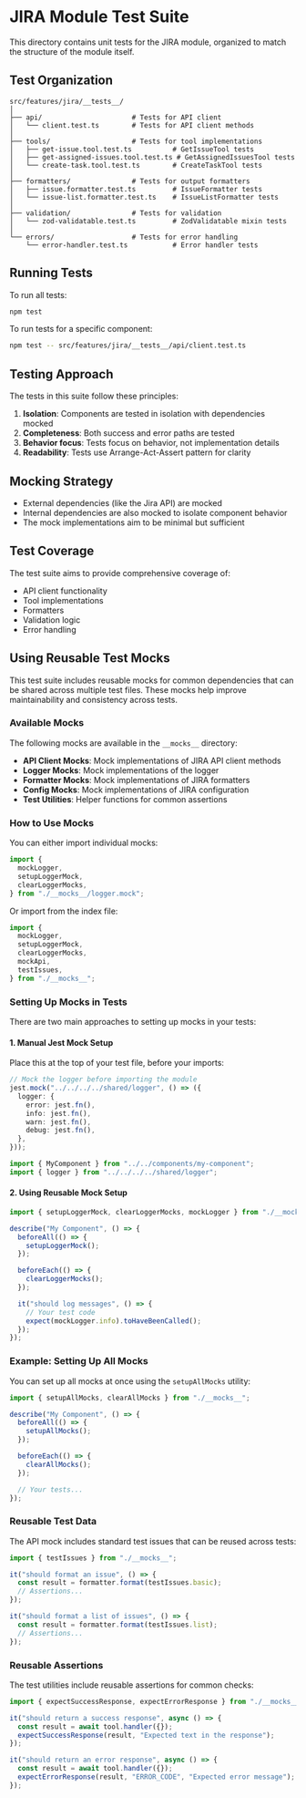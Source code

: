 # JIRA Module Test Suite

This directory contains unit tests for the JIRA module, organized to match the structure of the module itself.

## Test Organization

```
src/features/jira/__tests__/
│
├── api/                      # Tests for API client
│   └── client.test.ts        # Tests for API client methods
│
├── tools/                    # Tests for tool implementations
│   ├── get-issue.tool.test.ts          # GetIssueTool tests
│   ├── get-assigned-issues.tool.test.ts # GetAssignedIssuesTool tests
│   └── create-task.tool.test.ts        # CreateTaskTool tests
│
├── formatters/               # Tests for output formatters
│   ├── issue.formatter.test.ts         # IssueFormatter tests
│   └── issue-list.formatter.test.ts    # IssueListFormatter tests
│
├── validation/               # Tests for validation
│   └── zod-validatable.test.ts         # ZodValidatable mixin tests
│
└── errors/                   # Tests for error handling
    └── error-handler.test.ts           # Error handler tests
```

## Running Tests

To run all tests:

```bash
npm test
```

To run tests for a specific component:

```bash
npm test -- src/features/jira/__tests__/api/client.test.ts
```

## Testing Approach

The tests in this suite follow these principles:

1. **Isolation**: Components are tested in isolation with dependencies mocked
2. **Completeness**: Both success and error paths are tested
3. **Behavior focus**: Tests focus on behavior, not implementation details
4. **Readability**: Tests use Arrange-Act-Assert pattern for clarity

## Mocking Strategy

- External dependencies (like the Jira API) are mocked
- Internal dependencies are also mocked to isolate component behavior
- The mock implementations aim to be minimal but sufficient

## Test Coverage

The test suite aims to provide comprehensive coverage of:

- API client functionality
- Tool implementations
- Formatters
- Validation logic
- Error handling

## Using Reusable Test Mocks

This test suite includes reusable mocks for common dependencies that can be shared across multiple test files. These mocks help improve maintainability and consistency across tests.

### Available Mocks

The following mocks are available in the `__mocks__` directory:

- **API Client Mocks**: Mock implementations of JIRA API client methods
- **Logger Mocks**: Mock implementations of the logger
- **Formatter Mocks**: Mock implementations of JIRA formatters
- **Config Mocks**: Mock implementations of JIRA configuration
- **Test Utilities**: Helper functions for common assertions

### How to Use Mocks

You can either import individual mocks:

```typescript
import {
  mockLogger,
  setupLoggerMock,
  clearLoggerMocks,
} from "./__mocks__/logger.mock";
```

Or import from the index file:

```typescript
import {
  mockLogger,
  setupLoggerMock,
  clearLoggerMocks,
  mockApi,
  testIssues,
} from "./__mocks__";
```

### Setting Up Mocks in Tests

There are two main approaches to setting up mocks in your tests:

#### 1. Manual Jest Mock Setup

Place this at the top of your test file, before your imports:

```typescript
// Mock the logger before importing the module
jest.mock("../../../../shared/logger", () => ({
  logger: {
    error: jest.fn(),
    info: jest.fn(),
    warn: jest.fn(),
    debug: jest.fn(),
  },
}));

import { MyComponent } from "../../components/my-component";
import { logger } from "../../../../shared/logger";
```

#### 2. Using Reusable Mock Setup

```typescript
import { setupLoggerMock, clearLoggerMocks, mockLogger } from "./__mocks__";

describe("My Component", () => {
  beforeAll(() => {
    setupLoggerMock();
  });

  beforeEach(() => {
    clearLoggerMocks();
  });

  it("should log messages", () => {
    // Your test code
    expect(mockLogger.info).toHaveBeenCalled();
  });
});
```

### Example: Setting Up All Mocks

You can set up all mocks at once using the `setupAllMocks` utility:

```typescript
import { setupAllMocks, clearAllMocks } from "./__mocks__";

describe("My Component", () => {
  beforeAll(() => {
    setupAllMocks();
  });

  beforeEach(() => {
    clearAllMocks();
  });

  // Your tests...
});
```

### Reusable Test Data

The API mock includes standard test issues that can be reused across tests:

```typescript
import { testIssues } from "./__mocks__";

it("should format an issue", () => {
  const result = formatter.format(testIssues.basic);
  // Assertions...
});

it("should format a list of issues", () => {
  const result = formatter.format(testIssues.list);
  // Assertions...
});
```

### Reusable Assertions

The test utilities include reusable assertions for common checks:

```typescript
import { expectSuccessResponse, expectErrorResponse } from "./__mocks__";

it("should return a success response", async () => {
  const result = await tool.handler({});
  expectSuccessResponse(result, "Expected text in the response");
});

it("should return an error response", async () => {
  const result = await tool.handler({});
  expectErrorResponse(result, "ERROR_CODE", "Expected error message");
});
```
